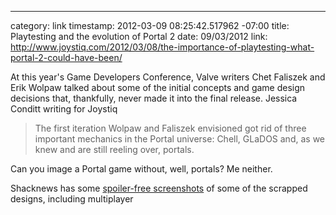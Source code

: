 --- 
category: link
timestamp: 2012-03-09 08:25:42.517962 -07:00
title: Playtesting and the evolution of Portal 2
date: 09/03/2012
link: http://www.joystiq.com/2012/03/08/the-importance-of-playtesting-what-portal-2-could-have-been/

At this year's Game Developers Conference, Valve writers Chet Faliszek and Erik Wolpaw talked about some of the initial concepts and game design decisions that, thankfully, never made it into the final release. Jessica Conditt writing for Joystiq

> The first iteration Wolpaw and Faliszek envisioned got rid of three important mechanics in the Portal universe: Chell, GLaDOS and, as we knew and are still reeling over, portals.

Can you image a Portal game without, well, portals? Me neither.

Shacknews has some [spoiler-free screenshots](http://www.shacknews.com/article/72783/this-is-what-portal-2s-competitive-multiplayer-looked-like-and "Shacknews Portal 2") of some of the scrapped designs, including multiplayer

